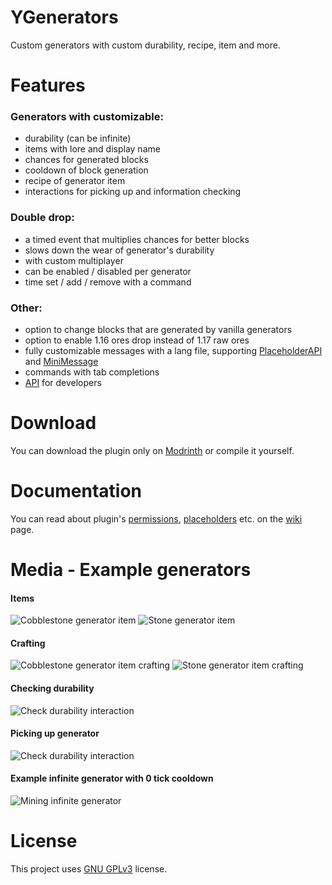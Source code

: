 # YGenerators
Custom generators with custom durability, recipe, item and more.

# Features
### Generators with customizable:
- durability (can be infinite)
- items with lore and display name
- chances for generated blocks
- cooldown of block generation
- recipe of generator item
- interactions for picking up and information checking

### Double drop:
- a timed event that multiplies chances for better blocks
- slows down the wear of generator's durability 
- with custom multiplayer
- can be enabled / disabled per generator
- time set / add / remove with a command

### Other:
- option to change blocks that are generated by vanilla generators
- option to enable 1.16 ores drop instead of 1.17 raw ores
- fully customizable messages with a lang file, supporting [PlaceholderAPI](https://github.com/PlaceholderAPI/PlaceholderAPI) and [MiniMessage](https://docs.advntr.dev/minimessage/index.html)
- commands with tab completions
- [API](https://github.com/Ynfuien/YGenerators/wiki/4.-Developer-API) for developers

# Download
You can download the plugin only on [Modrinth](https://modrinth.com/plugin/ygenerators) or compile it yourself.

# Documentation
You can read about plugin's [permissions](https://github.com/Ynfuien/YGenerators/wiki/2.-Permissions), [placeholders](https://github.com/Ynfuien/YGenerators/wiki/3.-Placeholders) etc. on the [wiki](https://github.com/Ynfuien/YGenerators/wiki) page.


# Media - Example generators
#### Items
![Cobblestone generator item](https://i.imgur.com/7XCybJy.png)
![Stone generator item](https://i.imgur.com/eyJVDJL.png)
#### Crafting
![Cobblestone generator item crafting](https://i.imgur.com/RZ61mTI.png)
![Stone generator item crafting](https://i.imgur.com/Q6ya7cH.png)
#### Checking durability
![Check durability interaction](https://i.imgur.com/u4olMmm.gif)
#### Picking up generator
![Check durability interaction](https://i.imgur.com/wistrWC.gif)
#### Example infinite generator with 0 tick cooldown
![Mining infinite generator](https://i.imgur.com/YtbBKPI.gif)

# License
This project uses [GNU GPLv3](https://github.com/Ynfuien/YGenerators/blob/main/LICENSE) license.